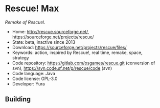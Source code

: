 # Rescue! Max

_Remake of Rescue!._

- Home: http://rescue.sourceforge.net/, https://sourceforge.net/projects/rescue/
- State: beta, inactive since 2013
- Download: https://sourceforge.net/projects/rescue/files/
- Keywords: action, inspired by Rescue!, real time, remake, space, strategy
- Code repository: https://gitlab.com/osgames/rescue.git (conversion of svn), https://svn.code.sf.net/p/rescue/code (svn)
- Code language: Java
- Code license: GPL-3.0
- Developer: Yura

## Building
